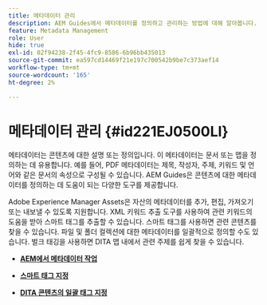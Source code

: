 ```yaml
---
title: 메타데이터 관리
description: AEM Guides에서 메타데이터를 정의하고 관리하는 방법에 대해 알아봅니다. 스마트 및 벌크 태깅을 사용하여 DITA 맵 내에서 관련 항목을 쉽게 찾을 수 있습니다.
feature: Metadata Management
role: User
hide: true
exl-id: 02f94238-2f45-4fc9-8586-6b96bb435013
source-git-commit: ea597cd14469f21e197c700542b9be7c373aef14
workflow-type: tm+mt
source-wordcount: '165'
ht-degree: 2%

---
```


# 메타데이터 관리 {#id221EJ0500LI}

메타데이터는 콘텐츠에 대한 설명 또는 정의입니다. 이 메타데이터는 문서 또는 맵을 정의하는 데 유용합니다. 예를 들어, PDF 메타데이터는 제목, 작성자, 주제, 키워드 및 언어와 같은 문서의 속성으로 구성될 수 있습니다. AEM Guides은 콘텐츠에 대한 메타데이터를 정의하는 데 도움이 되는 다양한 도구를 제공합니다.

Adobe Experience Manager Assets은 자산의 메타데이터를 추가, 편집, 가져오기 또는 내보낼 수 있도록 지원합니다. XML 키워드 추출 도구를 사용하여 관련 키워드의 도움을 받아 스마트 태그를 추출할 수 있습니다. 스마트 태그를 사용하면 관련 콘텐츠를 찾을 수 있습니다. 파일 및 폴더 컬렉션에 대한 메타데이터를 일괄적으로 정의할 수도 있습니다. 벌크 태깅을 사용하면 DITA 맵 내에서 관련 주제를 쉽게 찾을 수 있습니다.

- **[AEM에서 메타데이터 작업](metadata-dita.md)**

- **[스마트 태그 지정](web-editor-smart-tagging.md)**

- **[DITA 콘텐츠의 일괄 태그 지정](map-editor-bulk-tagging.md)**
